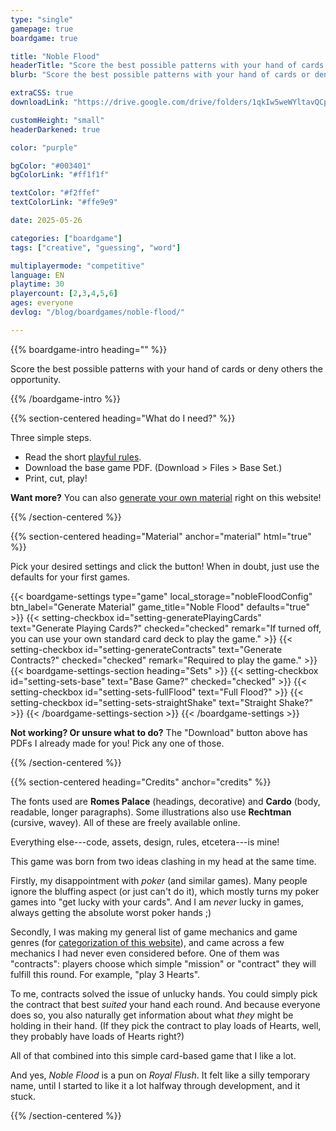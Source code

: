 ```yaml
---
type: "single"
gamepage: true
boardgame: true

title: "Noble Flood"
headerTitle: "Score the best possible patterns with your hand of cards or deny others the opportunity."
blurb: "Score the best possible patterns with your hand of cards or deny others the opportunity. Also playable with standard deck of cards."

extraCSS: true
downloadLink: "https://drive.google.com/drive/folders/1qkIw5weWYltavQCp8GJ-TmiT63Pb9sci"

customHeight: "small"
headerDarkened: true

color: "purple"

bgColor: "#003401"
bgColorLink: "#ff1f1f"

textColor: "#f2ffef"
textColorLink: "#ffe9e9"

date: 2025-05-26

categories: ["boardgame"]
tags: ["creative", "guessing", "word"]

multiplayermode: "competitive"
language: EN
playtime: 30
playercount: [2,3,4,5,6]
ages: everyone
devlog: "/blog/boardgames/noble-flood/"

---
```


{{% boardgame-intro heading="" %}}

Score the best possible patterns with your hand of cards or deny others the opportunity.

{{% /boardgame-intro %}}

{{% section-centered heading="What do I need?" %}}

Three simple steps.
* Read the short [playful rules](rules).
* Download the base game PDF. (Download > Files > Base Set.)
* Print, cut, play!

**Want more?** You can also [generate your own material](#material) right on this website!

{{% /section-centered %}}

{{% section-centered heading="Material" anchor="material" html="true" %}}

<p>Pick your desired settings and click the button! When in doubt, just use the defaults for your first games.</p>

{{< boardgame-settings type="game" local_storage="nobleFloodConfig" btn_label="Generate Material" game_title="Noble Flood" defaults="true" >}}
  {{< setting-checkbox id="setting-generatePlayingCards" text="Generate Playing Cards?" checked="checked" remark="If turned off, you can use your own standard card deck to play the game." >}}
  {{< setting-checkbox id="setting-generateContracts" text="Generate Contracts?" checked="checked" remark="Required to play the game." >}}
  {{< boardgame-settings-section heading="Sets" >}}
    {{< setting-checkbox id="setting-sets-base" text="Base Game?" checked="checked" >}}
    {{< setting-checkbox id="setting-sets-fullFlood" text="Full Flood?" >}}
    {{< setting-checkbox id="setting-sets-straightShake" text="Straight Shake?" >}}
  {{< /boardgame-settings-section >}}
{{< /boardgame-settings >}}

<p class="settings-remark"><strong>Not working? Or unsure what to do?</strong> The "Download" button above has PDFs I already made for you! Pick any one of those.</p>

{{% /section-centered %}}

{{% section-centered heading="Credits" anchor="credits" %}}

The fonts used are **Romes Palace** (headings, decorative) and **Cardo** (body, readable, longer paragraphs). Some illustrations also use **Rechtman** (cursive, wavey). All of these are freely available online.

Everything else---code, assets, design, rules, etcetera---is mine!

This game was born from two ideas clashing in my head at the same time. 

Firstly, my disappointment with _poker_ (and similar games). Many people ignore the bluffing aspect (or just can't do it), which mostly turns my poker games into "get lucky with your cards". And I am _never_ lucky in games, always getting the absolute worst poker hands ;)

Secondly, I was making my general list of game mechanics and game genres (for [categorization of this website](/tools/categorizer/)), and came across a few mechanics I had never even considered before. One of them was "contracts": players choose which simple "mission" or "contract" they will fulfill this round. For example, "play 3 Hearts".

To me, contracts solved the issue of unlucky hands. You could simply pick the contract that best _suited_ your hand each round. And because everyone does so, you also naturally get information about what _they_ might be holding in their hand. (If they pick the contract to play loads of Hearts, well, they probably have loads of Hearts right?)

All of that combined into this simple card-based game that I like a lot.

And yes, _Noble Flood_ is a pun on _Royal Flush_. It felt like a silly temporary name, until I started to like it a lot halfway through development, and it stuck.

{{% /section-centered %}}